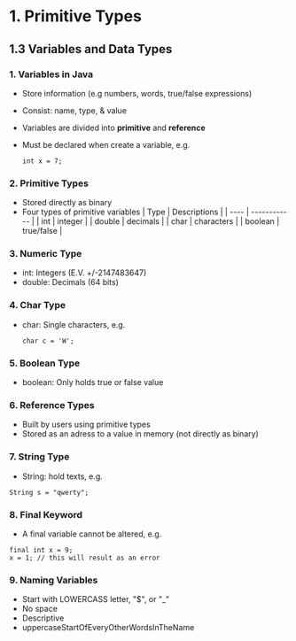 # 1. Primitive Types

## 1.3 Variables and Data Types

### 1. Variables in Java
- Store information (e.g numbers, words, true/false expressions)
- Consist: name, type, & value
- Variables are divided into **primitive** and **reference**
- Must be declared when create a variable, e.g.
  
  ```
  int x = 7;
  ```

### 2. Primitive Types
- Stored directly as binary
- Four types of primitive variables
  | Type | Descriptions |
  | ---- | ------------ |
  | int | integer |
  | double | decimals |
  | char | characters |
  | boolean | true/false |

### 3. Numeric Type
- int: Integers (E.V. +/-2147483647)
- double: Decimals (64 bits)

### 4. Char Type
- char: Single characters, e.g.
  
  ```
  char c = 'W';
  ```
### 5. Boolean Type
- boolean: Only holds true or false value

### 6. Reference Types
- Built by users using primitive types
- Stored as an adress to a value in memory (not directly as binary)

### 7. String Type
- String: hold texts, e.g.

```
String s = "qwerty";
```

### 8. Final Keyword
- A final variable cannot be altered, e.g.

```
final int x = 9;
x = 1; // this will result as an error
```

### 9. Naming Variables
- Start with LOWERCASS letter, "$", or "_"
- No space
- Descriptive
- uppercaseStartOfEveryOtherWordsInTheName
